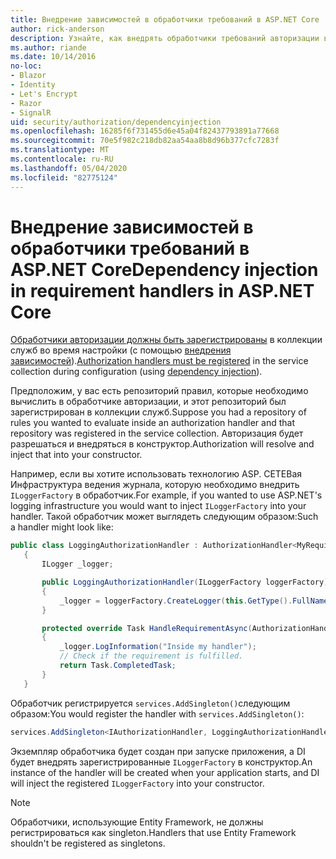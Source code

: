 ```yaml
---
title: Внедрение зависимостей в обработчики требований в ASP.NET Core
author: rick-anderson
description: Узнайте, как внедрять обработчики требований авторизации в приложение ASP.NET Core с помощью внедрения зависимостей.
ms.author: riande
ms.date: 10/14/2016
no-loc:
- Blazor
- Identity
- Let's Encrypt
- Razor
- SignalR
uid: security/authorization/dependencyinjection
ms.openlocfilehash: 16285f6f731455d6e45a04f82437793891a77668
ms.sourcegitcommit: 70e5f982c218db82aa54aa8b8d96b377cfc7283f
ms.translationtype: MT
ms.contentlocale: ru-RU
ms.lasthandoff: 05/04/2020
ms.locfileid: "82775124"
---
```

# <a name="dependency-injection-in-requirement-handlers-in-aspnet-core"></a><span data-ttu-id="c4a49-103">Внедрение зависимостей в обработчики требований в ASP.NET Core</span><span class="sxs-lookup"><span data-stu-id="c4a49-103">Dependency injection in requirement handlers in ASP.NET Core</span></span>

<a name="security-authorization-di"></a>

<span data-ttu-id="c4a49-104">[Обработчики авторизации должны быть зарегистрированы](xref:security/authorization/policies#handler-registration) в коллекции служб во время настройки (с помощью [внедрения зависимостей](xref:fundamentals/dependency-injection)).</span><span class="sxs-lookup"><span data-stu-id="c4a49-104">[Authorization handlers must be registered](xref:security/authorization/policies#handler-registration) in the service collection during configuration (using [dependency injection](xref:fundamentals/dependency-injection)).</span></span>

<span data-ttu-id="c4a49-105">Предположим, у вас есть репозиторий правил, которые необходимо вычислить в обработчике авторизации, и этот репозиторий был зарегистрирован в коллекции служб.</span><span class="sxs-lookup"><span data-stu-id="c4a49-105">Suppose you had a repository of rules you wanted to evaluate inside an authorization handler and that repository was registered in the service collection.</span></span> <span data-ttu-id="c4a49-106">Авторизация будет разрешаться и внедряться в конструктор.</span><span class="sxs-lookup"><span data-stu-id="c4a49-106">Authorization will resolve and inject that into your constructor.</span></span>

<span data-ttu-id="c4a49-107">Например, если вы хотите использовать технологию ASP. СЕТЕВая Инфраструктура ведения журнала, которую необходимо внедрить `ILoggerFactory` в обработчик.</span><span class="sxs-lookup"><span data-stu-id="c4a49-107">For example, if you wanted to use ASP.NET's logging infrastructure you would want to inject `ILoggerFactory` into your handler.</span></span> <span data-ttu-id="c4a49-108">Такой обработчик может выглядеть следующим образом:</span><span class="sxs-lookup"><span data-stu-id="c4a49-108">Such a handler might look like:</span></span>

```csharp
public class LoggingAuthorizationHandler : AuthorizationHandler<MyRequirement>
   {
       ILogger _logger;

       public LoggingAuthorizationHandler(ILoggerFactory loggerFactory)
       {
           _logger = loggerFactory.CreateLogger(this.GetType().FullName);
       }

       protected override Task HandleRequirementAsync(AuthorizationHandlerContext context, MyRequirement requirement)
       {
           _logger.LogInformation("Inside my handler");
           // Check if the requirement is fulfilled.
           return Task.CompletedTask;
       }
   }
   ```

<span data-ttu-id="c4a49-109">Обработчик регистрируется `services.AddSingleton()`следующим образом:</span><span class="sxs-lookup"><span data-stu-id="c4a49-109">You would register the handler with `services.AddSingleton()`:</span></span>

```csharp
services.AddSingleton<IAuthorizationHandler, LoggingAuthorizationHandler>();
```

<span data-ttu-id="c4a49-110">Экземпляр обработчика будет создан при запуске приложения, а DI будет внедрять зарегистрированные `ILoggerFactory` в конструктор.</span><span class="sxs-lookup"><span data-stu-id="c4a49-110">An instance of the handler will be created when your application starts, and DI will inject the registered `ILoggerFactory` into your constructor.</span></span>

> [!NOTE]
> <span data-ttu-id="c4a49-111">Обработчики, использующие Entity Framework, не должны регистрироваться как singleton.</span><span class="sxs-lookup"><span data-stu-id="c4a49-111">Handlers that use Entity Framework shouldn't be registered as singletons.</span></span>
